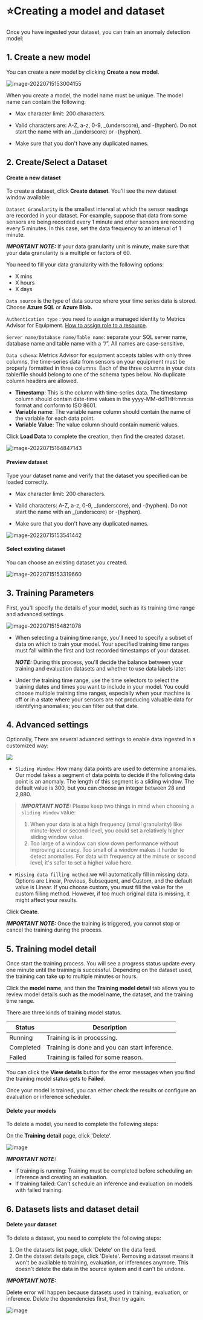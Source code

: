 # ⭐Creating a model and dataset

Once you have ingested your dataset, you can train an anomaly detection model:

## 1. Create a new model

You can create a new model by clicking **Create a new model**.

![image-20220715153004155](https://raw.githubusercontent.com/Azure/Metrics-Advisor-for-Equipment/main/image/image-20220715153004155.png)

When you create a model, the model name must be unique. The model name can contain the following:

- Max character limit: 200 characters.

- Valid characters are: A-Z, a-z, 0-9, _(underscore), and -(hyphen). Do not start the name with an _(underscore) or -(hyphen).

- Make sure that you don't have any duplicated names.

  

## 2. Create/Select a Dataset

#### Create a new dataset

To create a dataset, click **Create dataset**. You’ll see the new dataset window available:

`Dataset Granularity` is the smallest interval at which the sensor readings are recorded in your dataset. For example, suppose that data from some sensors are being recorded every 1 minute and other sensors are recording every 5 minutes. In this case, set the data frequency to an interval of 1 minute. 

**_IMPORTANT NOTE:_** If your data granularity unit is minute, make sure that your data granularity is a multiple or factors of 60. 

 You need to fill your data granularity with the following options:

- X mins
- X hours        
- X days

`Data source` is the type of data source where your time series data is stored. Choose **Azure SQL** or **Azure Blob.**

`Authentication type` : you need to assign a managed identity to Metrics Advisor for Equipment. [How to assign role to a resource](https://github.com/MS-AI-Platform/MetricsAdvisorMultivariate/blob/main/managed_identity.md).

`Server name/Database name/Table name`: separate your SQL server name, database name and table name with a “/”. All names are case-sensitive. 

`Data schema`: Metrics Advisor for equipment accepts tables with only three columns, the time-series data from sensors on your equipment must be properly formatted in three columns. Each of the three columns in your data table/file should belong to one of the schema types below. No duplicate column headers are allowed. 

- **Timestamp**: This is the column with time-series data. The timestamp column should contain date-time values in the yyyy-MM-ddTHH:mm:ss format and conform to ISO 8601.
- **Variable name**: The variable name column should contain the name of the variable for each data point.
- **Variable Value**: The value column should contain numeric values.

Click **Load Data** to complete the creation, then find the created dataset.

![image-20220715164847143](https://raw.githubusercontent.com/Azure/Metrics-Advisor-for-Equipment/main/image/image-20220715164847143.png)

#### Preview dataset

Type your dataset name and verify that the dataset you specified can be loaded correctly.

- Max character limit: 200 characters.

- Valid characters: A-Z, a-z, 0-9, _(underscore), and -(hyphen). Do not start the name with an _(underscore) or -(hyphen).

- Make sure that you don't have any duplicated names.

![image-20220715153541442](https://raw.githubusercontent.com/Azure/Metrics-Advisor-for-Equipment/main/image/image-20220715153541442.png)





#### Select existing dataset

You can choose an existing dataset you created. 

![image-20220715153319660](https://raw.githubusercontent.com/Azure/Metrics-Advisor-for-Equipment/main/image/image-20220715153319660.png)



## 3. Training Parameters

First, you'll specify the details of your model, such as its training time range and advanced settings.

![image-20220715154821078](https://raw.githubusercontent.com/Azure/Metrics-Advisor-for-Equipment/main/image/image-20220715154821078.png)

- When selecting a training time range, you'll need to specify a subset of data on which to train your model. Your specified training time ranges must fall within the first and last recorded timestamps of your dataset.

  **_NOTE:_**  During this process, you'll decide the balance between your training and evaluation datasets and whether to use data labels later.

- Under the training time range, use the time selectors to select the training dates and times you want to include in your model. You could choose multiple training time ranges, especially when your machine is off or in a state where your sensors are not producing valuable data for identifying anomalies; you can filter out that date.

## 4. Advanced settings

Optionally, There are several advanced settings to enable data ingested in a customized way:

![](https://raw.githubusercontent.com/Azure/Metrics-Advisor-for-Equipment/main/image/image-20220715154854802.png)

- `Sliding Window`: How many data points are used to determine anomalies. Our model takes a segment of data points to decide if the following data point is an anomaly. The length of this segment is a sliding window. The default value is 300, but you can choose an integer between 28 and 2,880.

> **_IMPORTANT NOTE:_**  Please keep two things in mind when choosing a `sliding Window` value:
>
> 1. When your data is at a high frequency (small granularity) like minute-level or second-level, you could set a relatively higher sliding window value.
> 2. Too large of a window can slow down performance without improving accuracy. Too small of a window makes it harder to detect anomalies. For data with frequency at the minute or second level, it's safer to set a higher value here. 

- `Missing data filling method`:we will automatically fill in missing data. Options are Linear, Previous, Subsequent, and Custom, and the default value is Linear. If you choose custom, you must fill the value for the custom filling method. However, if too much original data is missing, it might affect your results.

Click **Create**.

**_IMPORTANT NOTE:_** Once the training is triggered, you cannot stop or cancel the training during the process. 



## 5. Training model detail

Once start the training process. You will see a progress status update every one minute until the training is successful. Depending on the dataset used, the training can take up to multiple minutes or hours.

Click the **model name**, and then the **Training model detail** tab allows you to review model details such as the model name, the dataset, and the training time range.

There are three kinds of training model status.

| Status    | Description                                   |
| --------- | --------------------------------------------- |
| Running   | Training is in processing.                    |
| Completed | Training is done and you can start inference. |
| Failed    | Training is failed for some reason.           |

You can click the **View details** button for the error messages when you find the training model status gets to **Failed**.

Once your model is trained, you can either check the results or configure an evaluation or inference scheduler.

#### Delete your models

To delete a model, you need to complete the following steps:

On the **Training detail** page, click 'Delete'.

![image](https://user-images.githubusercontent.com/36343326/176643591-6121a31f-7229-43c1-9eff-28ac189cec73.png)

**_IMPORTANT NOTE:_**

- If training is running: Training must be completed before scheduling an inference and creating an evaluation.
- If training failed: Can't schedule an inference and evaluation on models with failed training. 



## 6. Datasets lists and dataset detail

#### Delete your dataset

To delete a dataset, you need to complete the following steps:

1. On the datasets list page, click 'Delete' on the data feed.
2. On the dataset details page, click 'Delete'. Removing a dataset means it won't be available to training, evaluation, or inferences anymore. This doesn't delete the data in the source system and it can't be undone.

**_IMPORTANT NOTE:_** 

Delete error will happen because datasets used in training, evaluation, or inference. Delete the dependencies first, then try again.

![image](https://user-images.githubusercontent.com/36343326/176643089-c06e12b8-0045-4ccd-b598-1b44ba1122ee.png)

